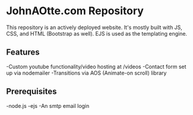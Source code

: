 # JohnAOtte.com Repository

This repository is an actively deployed website. It's mostly built with JS, CSS, and HTML (Bootstrap as well). EJS is used as the templating engine.

## Features

 -Custom youtube functionality/video hosting at /videos
 -Contact form set up via nodemailer
 -Transitions via AOS (Animate-on scroll) library
 
## Prerequisites

  -node.js
  -ejs
  -An smtp email login
  
